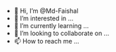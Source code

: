 - 👋 Hi, I’m @Md-Faishal
- 👀 I’m interested in ...
- 🌱 I’m currently learning ...
- 💞️ I’m looking to collaborate on ...
- 📫 How to reach me ...

<!---
Md-Faishal/Md-Faishal is a ✨ special ✨ repository because its `README.md` (this file) appears on your GitHub profile.
You can click the Preview link to take a look at your changes.
--->

